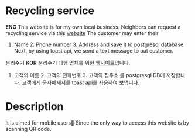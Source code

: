 # Recycling service
**ENG**
This website is for my own local business. 
Neighbors can request a recycling service via this <a href="recycling-service.herokuapp.com">website</a>
The customer may enter their 
1. Name 2. Phone number 3. Address and save it to postgresql database.
Next, by using toast api, we send a text message to out customer.<br>

분리수거 
**KOR**
분리수거 대행 업체를 위한 <a href="recycling-service.herokuapp.com">웹사이트</a>입니다. 
1. 고객의 이름 2. 고객의 전화번호 3. 고객의 집주소 를 postgresql DB에 저장합니다.
고객에게 문자메세지를 toast api를 사용하여 보냅니다.

# Description
It is aimed for mobile users:iphone: Since the only way to access this website is by scanning QR code.
